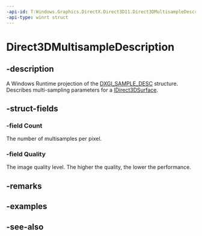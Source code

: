 ```yaml
---
-api-id: T:Windows.Graphics.DirectX.Direct3D11.Direct3DMultisampleDescription
-api-type: winrt struct
---
```


<!-- Structure syntax.
public struct Direct3DMultisampleDescription 
-->

# Direct3DMultisampleDescription

## -description
A Windows Runtime projection of the [DXGI_SAMPLE_DESC](https://msdn.microsoft.com/library/windows/desktop/bb173072) structure. Describes multi-sampling parameters for a [IDirect3DSurface](idirect3dsurface.md).

## -struct-fields

### -field Count
The number of multisamples per pixel.
    

### -field Quality
The image quality level. The higher the quality, the lower the performance.
    

## -remarks

## -examples

## -see-also